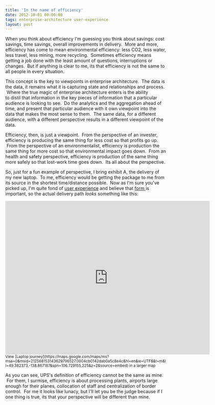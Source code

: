 ```yaml
---
title: 'In the name of efficiency'
date: 2012-10-01 00:00:00 
tags: enterprise-architecture user-experience
layout: post
---
```

When you think about efficiency I'm guessing you think about savings: cost savings, time savings, overall improvements in delivery. &nbsp;More and more, efficiency has come to mean environmental efficiency: less CO2, less water, less travel, less mining, more recycling. &nbsp;Sometimes efficiency means getting a job done with the least amount of questions, interruptions or changes. &nbsp;But if anything is clear to me, its that efficiency is not the same to all people in every situation.

<a name="more"></a>This concept is the key to viewpoints in enterprise architecture. &nbsp;The data is the data, it remains what it is capturing state and relationships and process. &nbsp;Where the true magic of enterprise architecture enters is the ability to&nbsp;distil&nbsp;that information in the key pieces of information that a particular audience is looking to see. &nbsp;Do the analytics and the aggregation ahead of time, and present that particular audience with it own viewpoint into the data that makes the most sense to them. &nbsp;The same data, for a different audience, with a different perspective results in a different viewpoint of the data.

Efficiency, then, is just a viewpoint. &nbsp;From the perspective of an invester, efficiency is producing the same thing for less cost so that profits go up. &nbsp;From the perspective of an&nbsp;environmentalist, efficiency is production the same thing for more cost so that environmental impact goes down. &nbsp;From an health and safety perspective, efficiency is production of the same thing more safely so that lost-work time goes down. &nbsp;Its all about the perspective.

So, just for a fun example of perspective, I bring exhibit A, the delivery of my new laptop. &nbsp;To me, efficiency would be getting the package to me from its source in the shortest time/distance possible. &nbsp;Now as I'm sure you've picked up, I'm quite fond of [user experience](http://www.twentyfivetwenty.ca/search/label/user%20experience) and&nbsp;believe&nbsp;that [form ](http://www.twentyfivetwenty.ca/2010/09/function-without-form-is-no-function-at.html)is important, so the actual delivery path _looks_ something like this:
<iframe frameborder="0" height="480" marginheight="0" marginwidth="0" scrolling="no" src="https://maps.google.com/maps/ms?msa=0&amp;msid=212568153143629796527.0004cb0142dab0a5c8e4c&amp;hl=en&amp;ie=UTF8&amp;t=m&amp;ll=49.382373,-138.867187&amp;spn=106.729155,225&amp;z=2&amp;output=embed" width="640"></iframe>
<small>View [Laptop journey](https://maps.google.com/maps/ms?msa=0&amp;msid=212568153143629796527.0004cb0142dab0a5c8e4c&amp;hl=en&amp;ie=UTF8&amp;t=m&amp;ll=49.382373,-138.867187&amp;spn=106.729155,225&amp;z=2&amp;source=embed) in a larger map</small>

As you can see, UPS's definition of efficiency cannot be the same as mine. &nbsp;For them, I surmise, efficiency is about processing plants, airports large enough for their planes,&nbsp;collocation&nbsp;of staff and centralization of border control. &nbsp;For me it looks like lunacy, but I'll let you be the judge because if I one thing is true, its that your perspective will be different than mine.
